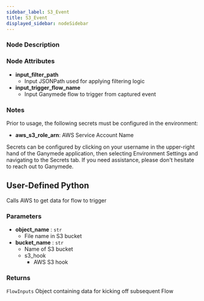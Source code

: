 ```yaml
---
sidebar_label: S3_Event
title: S3_Event
displayed_sidebar: nodeSidebar
---
```


### Node Description

### Node Attributes
- **input_filter_path**
  - Input JSONPath used for applying filtering logic
- **input_trigger_flow_name**
  - Input Ganymede flow to trigger from captured event


### Notes
Prior to usage, the following secrets must be configured in the environment:
- **aws_s3_role_arn**: AWS Service Account Name

Secrets can be configured by clicking on your username in the upper-right hand of the Ganymede
application, then selecting Environment Settings and navigating to the Secrets tab. If you need
assistance, please don't hesitate to reach out to Ganymede.
## User-Defined Python
Calls AWS to get data for flow to trigger


### Parameters
- **object_name** : `str`
    - File name in S3 bucket
- **bucket_name** : `str`
    - Name of S3 bucket
  - s3_hook
    - AWS S3 hook


### Returns
`FlowInputs`
  Object containing data for kicking off subsequent Flow